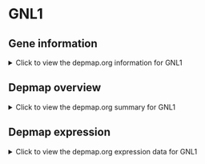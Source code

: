 <h1>GNL1</h1>

<h2>Gene information</h2>
<details>
  <summary>Click to view the depmap.org information for GNL1</summary>
  <iframe src="https://depmap.org/portal/gene/GNL1?tab=about" style="border:none;width:100%;height:800px"></iframe>
</details>

<h2>Depmap overview</h2>
<details>
  <summary>Click to view the depmap.org summary for GNL1</summary>
  <iframe src="https://depmap.org/portal/gene/GNL1?tab=overview" style="border:none;width:100%;height:800px"></iframe>
</details>

<h2>Depmap expression</h2>
<details>
  <summary>Click to view the depmap.org expression data for GNL1</summary>
  <iframe src="https://depmap.org/portal/gene/GNL1?tab=characterization" style="border:none;width:100%;height:800px"></iframe>
</details>


<!--
<h2>Reactome Pathway diagram</h2>
PNAME
-->


